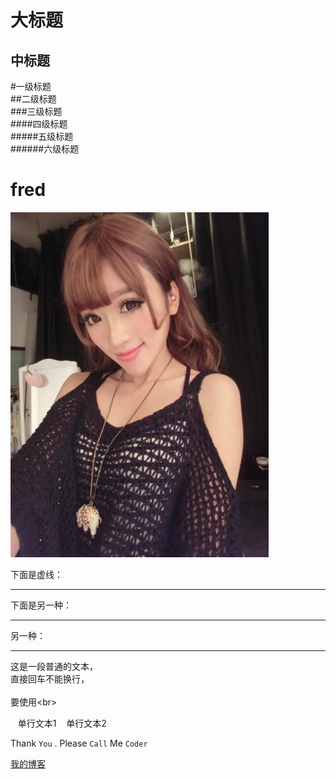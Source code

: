 大标题
====
中标题
---
#一级标题  
##二级标题  
###三级标题  
####四级标题  
#####五级标题  
######六级标题  
# fred
![Alt text](https://github.com/samFromChina/fred/blob/dev/Screenshots/1.jpg)

下面是虚线：

--------
下面是另一种：
****
另一种：
_____

这是一段普通的文本，  
直接回车不能换行，<br>  
要使用\<br>  

    单行文本1
    单行文本2


Thank `You` . Please `Call` Me `Coder`


[我的博客](http://blog.csdn.net/guodongxiaren) 
